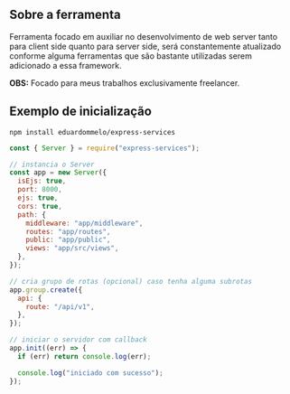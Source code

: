 ## Sobre a ferramenta

Ferramenta focado em auxiliar no desenvolvimento de web server tanto para client side quanto para server side, será constantemente atualizado conforme alguma ferramentas que são bastante utilizadas serem adicionado a essa framework.

**OBS:** Focado para meus trabalhos exclusivamente freelancer.

## Exemplo de inicialização

```
npm install eduardommelo/express-services
```

```js
const { Server } = require("express-services");

// instancia o Server
const app = new Server({
  isEjs: true,
  port: 8000,
  ejs: true,
  cors: true,
  path: {
    middleware: "app/middleware",
    routes: "app/routes",
    public: "app/public",
    views: "app/src/views",
  },
});

// cria grupo de rotas (opcional) caso tenha alguma subrotas
app.group.create({
  api: {
    route: "/api/v1",
  },
});

// iniciar o servidor com callback
app.init((err) => {
  if (err) return console.log(err);

  console.log("iniciado com sucesso");
});
```
